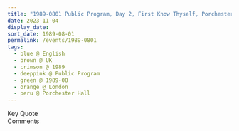 ```yaml
---
title: "1989-0801 Public Program, Day 2, First Know Thyself, Porchester Hall, Porchester Road, London, W2, UK"
date: 2023-11-04
display_date: 
sort_date: 1989-08-01
permalink: /events/1989-0801
tags:
  - blue @ English
  - brown @ UK
  - crimson @ 1989
  - deeppink @ Public Program
  - green @ 1989-08
  - orange @ London
  - peru @ Porchester Hall
---
```


<wave-list>
  <list-title color="green" width="75">Key Quote</list-title>
  <list-item color="BlanchedAlmond"  width="200"></list-item>
  <list-item color="Lavender"></list-item>
  <list-item color="BlanchedAlmond"></list-item>
</wave-list>

<br>

<wave-list>
  <list-title color="green" width="75">Comments</list-title>
  <list-item color="BlanchedAlmond"  width="200"></list-item>
  <list-item color="Lavender"></list-item>
  <list-item color="BlanchedAlmond"></list-item>
</wave-list>